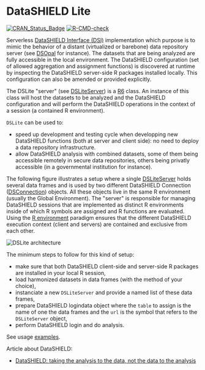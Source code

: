 # DataSHIELD Lite

[![CRAN_Status_Badge](https://www.r-pkg.org/badges/version/DSLite)](https://cran.r-project.org/package=DSLite)
[![R-CMD-check](https://github.com/datashield/DSLite/actions/workflows/ci.yml/badge.svg)](https://github.com/datashield/DSLite/actions/workflows/ci.yml)

Serverless [DataSHIELD Interface (DSI)](https://datashield.github.io/DSI/) implementation which purpose is to mimic
the behavior of a distant (virtualized or barebone) data repository server (see [DSOpal](https://datashield.github.io/DSOpal/) for instance). The
datasets that are being analyzed are fully accessible in the local environment. The DataSHIELD configuration (set of 
allowed aggregation and assignment functions) is discovered at runtime by inspecting the DataSHIELD server-side R packages
installed locally. This configuration can also be amended or provided explicitly.

The DSLite "server" (see [DSLiteServer](https://datashield.github.io/DSLite/reference/DSLiteServer.html)) is a 
[R6](https://adv-r.hadley.nz/r6.html) class. An instance of this class will host the datasets to be analyzed and the DataSHIELD
configuration and will perform the DataSHIELD operations in the context of a session (a contained R environment).

`DSLite` can be used to:

* speed up development and testing cycle when developping new DataSHIELD functions (both at server and client side): no
need to deploy a data repository infrastructure.
* allow DataSHIELD analysis with combined datasets, some of them being accessible remotely in secure data repositories, 
others being privatly accessible (in a governmental institution for instance).

The following figure illustrates a setup where a single [DSLiteServer](https://datashield.github.io/DSLite/reference/DSLiteServer.html) 
holds several data frames and is used by two different DataSHIELD Connection ([DSConnection](https://datashield.github.io/DSI/reference/DSConnection-class.html)) objects. 
All these objects live in the same R environment (usually the Global Environment). The "server" is responsible for managing DataSHIELD 
sessions that are implemented as distinct R environments inside of which R symbols are assigned and R functions are evaluated. 
Using the [R environment](https://adv-r.hadley.nz/environments.html) paradigm ensures that the different DataSHIELD execution context 
(client and servers) are contained and exclusive from each other.

![DSLite architecture](https://raw.githubusercontent.com/datashield/DSLite/master/inst/images/dslite.png)

The minimum steps to follow for this kind of setup:

* make sure that both DataSHIELD client-side and server-side R packages are installed in your local R session, 
* load harmonized datasets in data frames (with the method of your choice),
* instanciate a new `DSLiteServer` and provide a named list of these data frames,
* prepare DataSHIELD logindata object where the `table` to assign is the name of one the data frames and the `url` is the symbol that refers to the `DSLiteServer` object,
* perform DataSHIELD login and do analysis.

See usage [examples](https://github.com/datashield/DSLite/tree/master/inst/examples).

Article about DataSHIELD:
* [DataSHIELD: taking the analysis to the data, not the data to the analysis](https://doi.org/10.1093/ije/dyu188)
